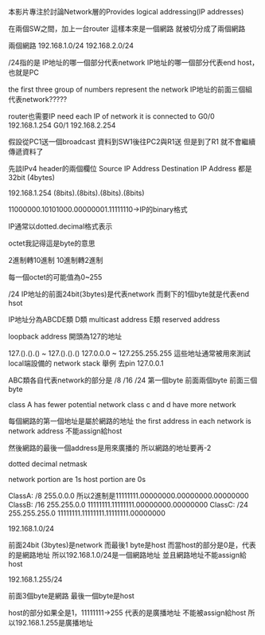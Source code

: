 本影片專注於討論Network層的Provides logical addressing(IP addresses)

在兩個SW之間，加上一台router
這樣本來是一個網路
就被切分成了兩個網路


兩個網路
192.168.1.0/24
192.168.2.0/24

/24指的是
IP地址的哪一個部分代表network
IP地址的哪一個部分代表end host，也就是PC

the first three group of numbers represent the network
IP地址的前面三個組代表network?????

router也需要IP
need each IP of network it is connected to
G0/0 192.168.1.254
G0/1 192.168.2.254

假設從PC1送一個broadcast
資料到SW1後往PC2與R1送
但是到了R1 就不會繼續傳遞資料了

先談IPv4 header的兩個欄位
Source IP Address
Destination IP Address
都是32bit (4bytes)

192.168.1.254
(8bits).(8bits).(8bits).(8bits)

11000000.10101000.00000001.11111110→IP的binary格式

IP通常以dotted.decimal格式表示

octet我記得這是byte的意思

2進制轉10進制
10進制轉2進制

每一個octet的可能值為0~255

/24
IP地址的前面24bit(3bytes)是代表network
而剩下的1個byte就是代表end hsot

IP地址分為ABCDE類
D類 multicast address
E類  reserved address

loopback address
開頭為127的地址

127.().().() ~ 127.().().()
127.0.0.0 ~ 127.255.255.255
這些地址通常被用來測試local端設備的 network stack
舉例 去pin 127.0.0.1

ABC類各自代表network的部分是
/8 /16 /24
第一個byte
前面兩個byte
前面三個byte

class A has fewer potential network
class c and d have more network

每個網路的第一個地址是屬於網路的地址
the first address in each network is network address
不能assign給host

然後網路的最後一個address是用來廣播的
所以網路的地址要再-2


dotted decimal netmask

network portion are 1s
host portion are 0s


ClassA: /8    255.0.0.0 所以2進制是11111111.00000000.00000000.00000000
ClassB: /16   255.255.0.0          11111111.11111111.00000000.00000000
ClassC: /24   255.255.255.0        11111111.11111111.11111111.00000000

192.168.1.0/24

前面24bit (3bytes)是network
而最後1 byte是host
而當host的部分是0是，代表的是網路地址
所以192.168.1.0/24是一個網路地址
並且網路地址不能assign給host


192.168.1.255/24

前面3個byte是網路
最後一個byte是host

host的部分如果全是1，11111111→255
代表的是廣播地址
不能被assign給host
所以192.168.1.255是廣播地址